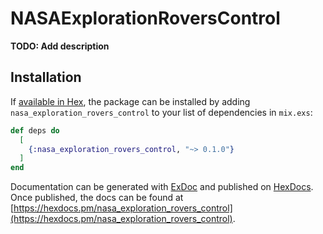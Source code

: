 # NASAExplorationRoversControl

**TODO: Add description**

## Installation

If [available in Hex](https://hex.pm/docs/publish), the package can be installed
by adding `nasa_exploration_rovers_control` to your list of dependencies in `mix.exs`:

```elixir
def deps do
  [
    {:nasa_exploration_rovers_control, "~> 0.1.0"}
  ]
end
```

Documentation can be generated with [ExDoc](https://github.com/elixir-lang/ex_doc)
and published on [HexDocs](https://hexdocs.pm). Once published, the docs can
be found at [https://hexdocs.pm/nasa_exploration_rovers_control](https://hexdocs.pm/nasa_exploration_rovers_control).

